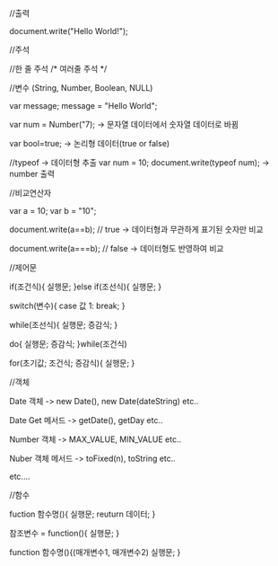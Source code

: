 //출력

document.write("Hello World!");

//주석

//한 줄 주석
/* 여러줄
주석
*/

//변수 (String, Number, Boolean, NULL)

var message;
message = "Hello World";

var num = Number("7); -> 문자열 데이터에서 숫자열 데이터로 바뀜

var bool=true; -> 논리형 데이터(true or false)

//typeof -> 데이터형 추출
var num = 10;
document.write(typeof num); -> number 출력

//비교연산자

var a = 10;
var b = "10";

document.write(a==b); // true -> 데이터형과 무관하게 표기된 숫자만 비교

document.write(a===b); // false -> 데이터형도 반영하여 비교

//제어문

if(조건식){
	실행문;
}else if(조선식){
	실행문;
}

switch(변수){
	case 값 1:
	break;
}

while(조선식){
	실행문;
	증감식;
}

do{
	실행문;
	증감식;
}while(조건식)

for(초기값; 조건식; 증감식){
	실행문;
}

//객체

Date 객체 -> new Date(), new Date(dateString) etc..

Date Get 메서드 -> getDate(), getDay etc..

Number 객체 -> MAX_VALUE, MIN_VALUE etc..

Nuber 객체 메서드 -> toFixed(n), toString etc..

etc....

//함수

fuction 함수명(){
	실행문;
	reuturn 데이터;
}

참조변수 = function(){
	실행문;
}

function 함수명(){(매개변수1, 매개변수2)
	실행문;
}
